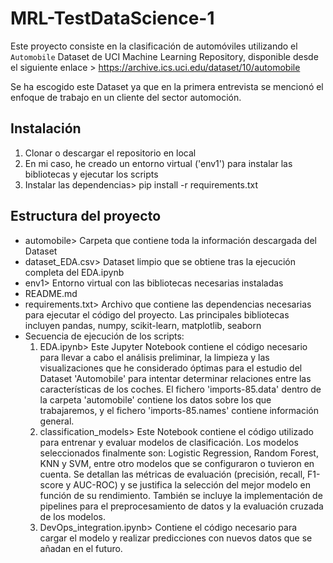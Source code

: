 # MRL-TestDataScience-1
Este proyecto consiste en la clasificación de automóviles utilizando el `Automobile` Dataset de UCI Machine Learning Repository, disponible desde el siguiente enlace > https://archive.ics.uci.edu/dataset/10/automobile

Se ha escogido este Dataset ya que en la primera entrevista se mencionó el enfoque de trabajo en un cliente del sector automoción.

## Instalación
1. Clonar o descargar el repositorio en local
2. En mi caso, he creado un entorno virtual ('env1') para instalar las bibliotecas y ejecutar los scripts
3. Instalar las dependencias> pip install -r requirements.txt

## Estructura del proyecto

- automobile> Carpeta que contiene toda la información descargada del Dataset
- dataset_EDA.csv> Dataset limpio que se obtiene tras la ejecución completa del EDA.ipynb
- env1> Entorno virtual con las bibliotecas necesarias instaladas
- README.md
- requirements.txt> Archivo que contiene las dependencias necesarias para ejecutar el código del proyecto. Las principales bibliotecas incluyen pandas, numpy, scikit-learn, matplotlib, seaborn
- Secuencia de ejecución de los scripts:
    1. EDA.ipynb> Este Jupyter Notebook contiene el código necesario para llevar a cabo el análisis preliminar, la limpieza y las visualizaciones que he considerado óptimas para el estudio del Dataset 'Automobile' para intentar determinar relaciones entre las características de los coches.
    El fichero 'imports-85.data' dentro de la carpeta 'automobile' contiene los datos sobre los que trabajaremos, y el fichero 'imports-85.names' contiene información general.
    2. classification_models> Este Notebook contiene el código utilizado para entrenar y evaluar modelos de clasificación. Los modelos seleccionados finalmente son: Logistic Regression, Random Forest, KNN y SVM, entre otro modelos que se configuraron o tuvieron en cuenta. Se detallan las métricas de evaluación (precisión, recall, F1-score y AUC-ROC) y se justifica la selección del mejor modelo en función de su rendimiento. También se incluye la implementación de pipelines para el preprocesamiento de datos y la evaluación cruzada de los modelos.
    3. DevOps_integration.ipynb> Contiene el código necesario para cargar el modelo y realizar predicciones con nuevos datos que se añadan en el futuro.